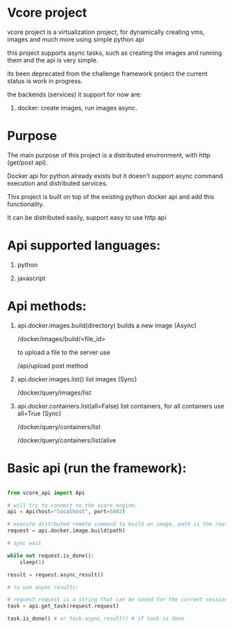# Vcore project

vcore project is a virtualization project, for dynamically creating vms, images and much more using simple python api

this project supports async tasks, such as creating the images and running them and the api is very simple.

its been deprecated from the challenge framework project the current status is work in progress. 

the backends (services) it support for now are:

  1. docker: create images, run images async.

# Purpose

The main purpose of this project is a distributed environment, with http (get/post api).

Docker api for python already exists but it doesn't support async command execution and distributed services.

This project is built on top of the existing python docker api and add this functionality.

It can be distributed easily, support easy to use http api


# Api supported languages:

1. python

2. javascript

# Api methods:

1. api.docker.images.build(directory) builds a new image (Async)

    /docker/images/build/<file_id>

    to upload a file to the server use

    /api/upload post method

2. api.docker.images.list() list images (Sync)

    /docker/query/images/list

3. api.docker.containers.list(all=False) list containers, for all containers use all=True (Sync)

    /docker/query/containers/list

    /docker/query/containers/list/alive

# Basic api (run the framework):

```python

from vcore_api import Api

# will try to connect to the vcore engine.
api = Api(host="localhost", port=5002)

# execute distrbuted remote command to build an image, path is the root directory of the docker file
request = api.docker.image.build(path)

# sync wait

while not request.is_done():
    sleep(1)

result = request.async_result()

# to use async results:

# request.request is a string that can be saved for the current session
task = api.get_task(request.request)

task.is_done() # or task.async_result() # if task is done

```
